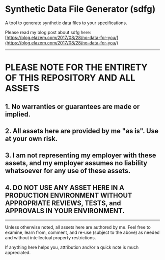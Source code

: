 # Synthetic Data File Generator (sdfg)

A tool to generate synthetic data files to your specifications.

Please read my blog post about sdfg here:
[https://blog.elazem.com/2017/08/28/no-data-for-you/](https://blog.elazem.com/2017/08/28/no-data-for-you/)

---

# PLEASE NOTE FOR THE ENTIRETY OF THIS REPOSITORY AND ALL ASSETS
## 1. No warranties or guarantees are made or implied.
## 2. All assets here are provided by me "as is". Use at your own risk.
## 3. I am not representing my employer with these assets, and my employer assumes no liability whatsoever for any use of these assets.
## 4. DO NOT USE ANY ASSET HERE IN A PRODUCTION ENVIRONMENT WITHOUT APPROPRIATE REVIEWS, TESTS, and APPROVALS IN YOUR ENVIRONMENT.

---

Unless otherwise noted, all assets here are authored by me. Feel free to examine, learn from, comment, and re-use (subject to the above) as needed and without intellectual property restrictions.

If anything here helps you, attribution and/or a quick note is much appreciated.